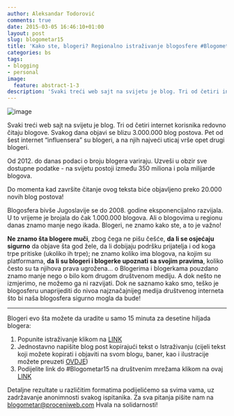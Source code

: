 ```yaml
---
author: Aleksandar Todorović
comments: true
date: 2015-03-05 16:46:10+01:00
layout: post
slug: blogometar15
title: 'Kako ste, blogeri? Regionalno istraživanje blogosfere #Blogometar15'
categories: bs
tags:
- blogging
- personal
image:
  feature: abstract-1-3
description: 'Svaki treći web sajt na svijetu je blog. Tri od četiri internet korisnika redovno čitaju blogove. Svakog dana objavi se blizu 3.000.000 blog postova. Pet od šest internet “influensera” su blogeri, a na njih najveći uticaj vrše opet drugi blogeri.'
---
```


![image](http://proceniweb.com/img/blogometar15/baner.gif)

Svaki treći web sajt na svijetu je blog. Tri od četiri internet korisnika redovno čitaju blogove. Svakog dana objavi se blizu 3.000.000 blog postova. Pet od šest internet “influensera” su blogeri, a na njih najveći uticaj vrše opet drugi blogeri.

Od 2012. do danas podaci o broju blogera variraju. Uzveši u obzir sve dostupne podatke - na svijetu postoji između 350 miliona i pola milijarde blogova.

Do momenta kad završite čitanje ovog teksta biće objavljeno preko 20.000 novih blog postova!

Blogosfera bivše Jugoslavije se do 2008. godine eksponencijalno razvijala. U to vrijeme je brojala do čak 1.000.000 blogova. Ali o blogovima u regionu danas znamo manje nego ikada. Blogeri, ne znamo kako ste, a to je važno!

**Ne znamo šta blogere muči**, zbog čega ne pišu češće, **da li se osjećaju sigurno** da objave šta god žele, da li dobijaju podršku prijatelja i od koga trpe pritiske (ukoliko ih trpe); ne znamo koliko ima blogova, na kojim su platformama, **da li su blogeri i blogerke upoznati sa svojim pravima**, koliko često su ta njihova prava ugrožena... o Blogerima i blogerkama pouzdano znamo manje nego o bilo kom drugom društvenom mediju. A dok nešto ne izmjerimo, ne možemo ga ni razvijati. Dok ne saznamo kako smo, teško je blogosferu unaprijediti do nivoa najznačajnijeg medija društvenog interneta što bi naša blogosfera sigurno mogla da bude!

*****************************************************************

Blogeri evo šta možete da uradite u samo 15 minuta za desetine hiljada blogera:

1. Popunite istraživanje klikom na [LINK](https://www.surveymonkey.com/s/Blogometar15)
2. Jednostavno napišite blog post kopirajući tekst o Istraživanju (cijeli tekst koji možete kopirati i objaviti na svom blogu, baner, kao i ilustracije možete preuzeti [OVDJE](http://proceniweb.com/2015/blogometar15#materijal))
3. Podijelite link do #Blogometar15 na društvenim mrežama klikom na ovaj [LINK](http://proceniweb.com/2015/blogometar15#podeli)

Detaljne rezultate u različitim formatima podijelićemo sa svima vama, uz zadržavanje anonimnosti svakog ispitanika. Za sva pitanja pišite nam na [blogometar@proceniweb.com](blogometar@proceniweb.com) Hvala na solidarnosti!
